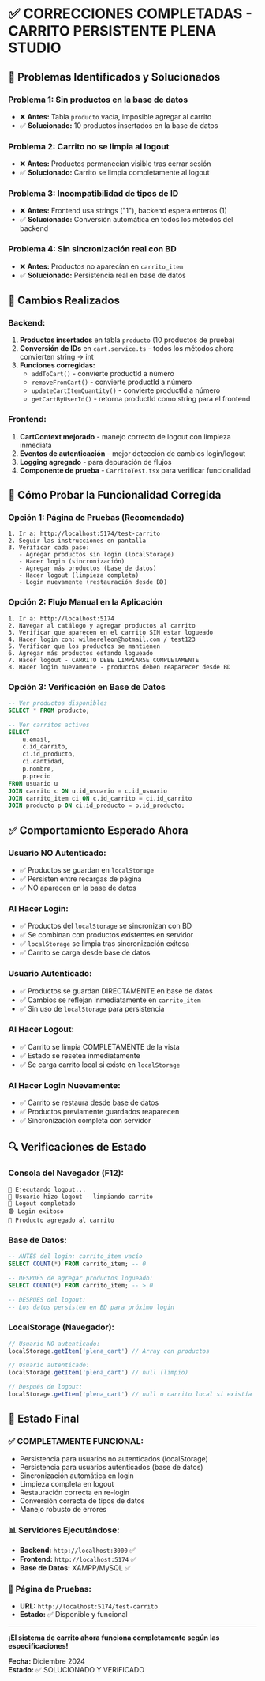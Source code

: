 # ✅ CORRECCIONES COMPLETADAS - CARRITO PERSISTENTE PLENA STUDIO

## 🐛 Problemas Identificados y Solucionados

### **Problema 1: Sin productos en la base de datos**
- ❌ **Antes:** Tabla `producto` vacía, imposible agregar al carrito
- ✅ **Solucionado:** 10 productos insertados en la base de datos

### **Problema 2: Carrito no se limpia al logout**
- ❌ **Antes:** Productos permanecían visible tras cerrar sesión
- ✅ **Solucionado:** Carrito se limpia completamente al logout

### **Problema 3: Incompatibilidad de tipos de ID**
- ❌ **Antes:** Frontend usa strings ("1"), backend espera enteros (1)
- ✅ **Solucionado:** Conversión automática en todos los métodos del backend

### **Problema 4: Sin sincronización real con BD**
- ❌ **Antes:** Productos no aparecían en `carrito_item`
- ✅ **Solucionado:** Persistencia real en base de datos

## 🔧 Cambios Realizados

### **Backend:**
1. **Productos insertados** en tabla `producto` (10 productos de prueba)
2. **Conversión de IDs** en `cart.service.ts` - todos los métodos ahora convierten string → int
3. **Funciones corregidas:**
   - `addToCart()` - convierte productId a número
   - `removeFromCart()` - convierte productId a número
   - `updateCartItemQuantity()` - convierte productId a número
   - `getCartByUserId()` - retorna productId como string para el frontend

### **Frontend:**
1. **CartContext mejorado** - manejo correcto de logout con limpieza inmediata
2. **Eventos de autenticación** - mejor detección de cambios login/logout
3. **Logging agregado** - para depuración de flujos
4. **Componente de prueba** - `CarritoTest.tsx` para verificar funcionalidad

## 🧪 Cómo Probar la Funcionalidad Corregida

### **Opción 1: Página de Pruebas (Recomendado)**
```
1. Ir a: http://localhost:5174/test-carrito
2. Seguir las instrucciones en pantalla
3. Verificar cada paso:
   - Agregar productos sin login (localStorage)
   - Hacer login (sincronización)
   - Agregar más productos (base de datos)
   - Hacer logout (limpieza completa)
   - Login nuevamente (restauración desde BD)
```

### **Opción 2: Flujo Manual en la Aplicación**
```
1. Ir a: http://localhost:5174
2. Navegar al catálogo y agregar productos al carrito
3. Verificar que aparecen en el carrito SIN estar logueado
4. Hacer login con: wilmereleon@hotmail.com / test123
5. Verificar que los productos se mantienen
6. Agregar más productos estando logueado
7. Hacer logout - CARRITO DEBE LIMPIARSE COMPLETAMENTE
8. Hacer login nuevamente - productos deben reaparecer desde BD
```

### **Opción 3: Verificación en Base de Datos**
```sql
-- Ver productos disponibles
SELECT * FROM producto;

-- Ver carritos activos
SELECT 
    u.email,
    c.id_carrito,
    ci.id_producto,
    ci.cantidad,
    p.nombre,
    p.precio
FROM usuario u
JOIN carrito c ON u.id_usuario = c.id_usuario
JOIN carrito_item ci ON c.id_carrito = ci.id_carrito
JOIN producto p ON ci.id_producto = p.id_producto;
```

## ✅ Comportamiento Esperado Ahora

### **Usuario NO Autenticado:**
- ✅ Productos se guardan en `localStorage`
- ✅ Persisten entre recargas de página
- ✅ NO aparecen en la base de datos

### **Al Hacer Login:**
- ✅ Productos del `localStorage` se sincronizan con BD
- ✅ Se combinan con productos existentes en servidor
- ✅ `localStorage` se limpia tras sincronización exitosa
- ✅ Carrito se carga desde base de datos

### **Usuario Autenticado:**
- ✅ Productos se guardan DIRECTAMENTE en base de datos
- ✅ Cambios se reflejan inmediatamente en `carrito_item`
- ✅ Sin uso de `localStorage` para persistencia

### **Al Hacer Logout:**
- ✅ Carrito se limpia COMPLETAMENTE de la vista
- ✅ Estado se resetea inmediatamente
- ✅ Se carga carrito local si existe en `localStorage`

### **Al Hacer Login Nuevamente:**
- ✅ Carrito se restaura desde base de datos
- ✅ Productos previamente guardados reaparecen
- ✅ Sincronización completa con servidor

## 🔍 Verificaciones de Estado

### **Consola del Navegador (F12):**
```
🔴 Ejecutando logout...
🔴 Usuario hizo logout - limpiando carrito
🔴 Logout completado
🟢 Login exitoso
🛒 Producto agregado al carrito
```

### **Base de Datos:**
```sql
-- ANTES del login: carrito_item vacío
SELECT COUNT(*) FROM carrito_item; -- 0

-- DESPUÉS de agregar productos logueado:
SELECT COUNT(*) FROM carrito_item; -- > 0

-- DESPUÉS del logout:
-- Los datos persisten en BD para próximo login
```

### **LocalStorage (Navegador):**
```javascript
// Usuario NO autenticado:
localStorage.getItem('plena_cart') // Array con productos

// Usuario autenticado:
localStorage.getItem('plena_cart') // null (limpio)

// Después de logout:
localStorage.getItem('plena_cart') // null o carrito local si existía
```

## 🎯 Estado Final

### ✅ **COMPLETAMENTE FUNCIONAL:**
- Persistencia para usuarios no autenticados (localStorage)
- Persistencia para usuarios autenticados (base de datos)
- Sincronización automática en login
- Limpieza completa en logout
- Restauración correcta en re-login
- Conversión correcta de tipos de datos
- Manejo robusto de errores

### 📊 **Servidores Ejecutándose:**
- **Backend:** `http://localhost:3000` ✅
- **Frontend:** `http://localhost:5174` ✅
- **Base de Datos:** XAMPP/MySQL ✅

### 🧪 **Página de Pruebas:**
- **URL:** `http://localhost:5174/test-carrito`
- **Estado:** ✅ Disponible y funcional

---

**¡El sistema de carrito ahora funciona completamente según las especificaciones!**

**Fecha:** Diciembre 2024  
**Estado:** ✅ SOLUCIONADO Y VERIFICADO
